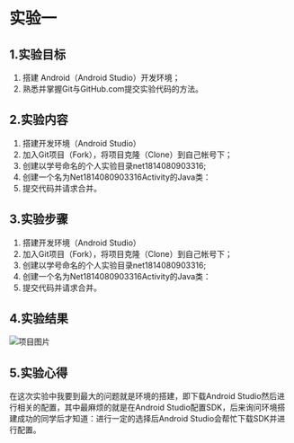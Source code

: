 # 实验一

## 1.实验目标
1. 搭建 Android（Android Studio）开发环境；
2. 熟悉并掌握Git与GitHub.com提交实验代码的方法。

## 2.实验内容
1. 搭建开发环境（Android Studio）
2. 加入Git项目（Fork），将项目克隆（Clone）到自己帐号下；
3. 创建以学号命名的个人实验目录net1814080903316;
4. 创建一个名为Net1814080903316Activity的Java类：
5. 提交代码并请求合并。

## 3.实验步骤
1. 搭建开发环境（Android Studio）
2. 加入Git项目（Fork），将项目克隆（Clone）到自己帐号下；
3. 创建以学号命名的个人实验目录net1814080903316;
4. 创建一个名为Net1814080903316Activity的Java类：
5. 提交代码并请求合并。

## 4.实验结果
![项目图片](https://raw.githubusercontent.com/alllovetaken/android-labs-2020/master/students/net1814080903316/net1814080903316.jpg)

## 5.实验心得
  在这次实验中我要到最大的问题就是环境的搭建，即下载Android Studio然后进行相关的配置，其中最麻烦的就是在Android Studio配置SDK，后来询问环境搭建成功的同学后才知道：进行一定的选择后Android Studio会帮忙下载SDK并进行配置。
